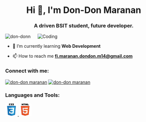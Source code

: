 
<h1 align="center">Hi 👋, I'm Don-Don Maranan</h1>
<h3 align="center">A driven BSIT student, future developer.</h3>

<img align="right" alt="Coding" width="400" src="https://user-images.githubusercontent.com/55389276/140866485-8fb1c876-9a8f-4d6a-98dc-08c4981eaf70.gif">

<p align="left"> <img src="https://komarev.com/ghpvc/?username=don-donn&label=Profile%20views&color=0e75b6&style=flat" alt="don-donn" /> </p>

- 🌱 I’m currently learning **Web Development**

- 📫 How to reach me **fi.maranan.dondon.m14@gmail.com**

<h3 align="left">Connect with me:</h3>
<p align="left">
<a href="https://linkedin.com/in/don-don maranan" target="blank"><img align="center" src="https://raw.githubusercontent.com/rahuldkjain/github-profile-readme-generator/master/src/images/icons/Social/linked-in-alt.svg" alt="don-don maranan" height="30" width="40" /></a>
<a href="https://fb.com/don-don maranan" target="blank"><img align="center" src="https://raw.githubusercontent.com/rahuldkjain/github-profile-readme-generator/master/src/images/icons/Social/facebook.svg" alt="don-don maranan" height="30" width="40" /></a>
</p>

<h3 align="left">Languages and Tools:</h3>
<p align="left"> <a href="https://www.w3schools.com/css/" target="_blank" rel="noreferrer"> <img src="https://raw.githubusercontent.com/devicons/devicon/master/icons/css3/css3-original-wordmark.svg" alt="css3" width="40" height="40"/> </a> <a href="https://www.w3.org/html/" target="_blank" rel="noreferrer"> <img src="https://raw.githubusercontent.com/devicons/devicon/master/icons/html5/html5-original-wordmark.svg" alt="html5" width="40" height="40"/> </a> </p>
